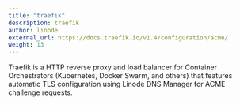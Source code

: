 ```yaml
---
title: "traefik"
description: traefik
author: linode
external_url: https://docs.traefik.io/v1.4/configuration/acme/ 
weight: 13
---
```


Traefik is a HTTP reverse proxy and load balancer for Container Orchestrators (Kubernetes, Docker Swarm, and others) that features automatic TLS configuration using Linode DNS Manager for ACME challenge requests.
